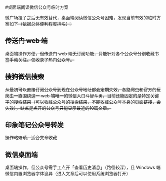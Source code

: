 #桌面端阅读微信公众号临时方案

微广场挂了之后无有效替代，桌面端阅读微信公众号困难，发现当前有效的临时方案如下~~（依据总体便利程度排名）：~~

## ~~传送门 web 端~~

~~桌面端操作方便，但传送门 web 端无订阅功能，只能针对各个公众号分别收藏书签手动关注。仅收录了热门公众号。~~
## ~~搜狗微信搜索~~

~~从最初可以直接订阅公众号到现在公众号地址都会定期失效，各路爬虫和官方的反爬虫一直围绕这一 web 端唯一的微信入口斗智斗勇，目前还能固定的是特定关键字的搜索结果（可以收藏公众号的搜索结果，不能收藏公众号本身的页面链接，会失效），缺点是点开的公众号只能显示最近的10篇文章。~~
## ~~印象笔记公众号转发~~

~~操作略繁琐，适合文章收藏~~
## 微信桌面端

桌面端操作，但公众号需手工点开「查看历史消息」（路径较深），且 Windows 端微信内置浏览器字体诡异（进入文章后可以使用系统浏览器打开）